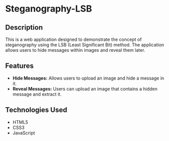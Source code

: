 # Steganography-LSB

## Description
This is a web application designed to demonstrate the concept of steganography using the LSB (Least Significant Bit) method. The application allows users to hide messages within images and reveal them later.

## Features
- **Hide Messages:** Allows users to upload an image and hide a message in it.
- **Reveal Messages:** Users can upload an image that contains a hidden message and extract it.

## Technologies Used
- HTML5
- CSS3
- JavaScript


